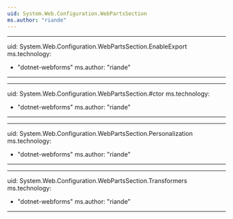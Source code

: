 ```yaml
---
uid: System.Web.Configuration.WebPartsSection
ms.author: "riande"
---
```


---
uid: System.Web.Configuration.WebPartsSection.EnableExport
ms.technology: 
  - "dotnet-webforms"
ms.author: "riande"
---

---
uid: System.Web.Configuration.WebPartsSection.#ctor
ms.technology: 
  - "dotnet-webforms"
ms.author: "riande"
---

---
uid: System.Web.Configuration.WebPartsSection.Personalization
ms.technology: 
  - "dotnet-webforms"
ms.author: "riande"
---

---
uid: System.Web.Configuration.WebPartsSection.Transformers
ms.technology: 
  - "dotnet-webforms"
ms.author: "riande"
---
